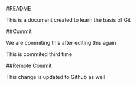 #README

This is a document created to learn the basis of Git

##Commit 

We are commiting this after editing this again

This is commited third time

##Remote Commit

This change is updated to Github as well